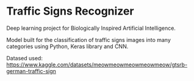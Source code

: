 # Traffic Signs Recognizer

Deep learning project for Biologically Inspired Artificial Intelligence.

Model built for the classification of traffic signs images into many categories using Python, Keras library and CNN.

Datased used: 
https://www.kaggle.com/datasets/meowmeowmeowmeowmeow/gtsrb-german-traffic-sign
